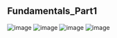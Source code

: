 ## Fundamentals_Part1
![image](https://github.com/user-attachments/assets/6abed626-0b5e-493f-8b04-eaa5895f760d)
![image](https://github.com/user-attachments/assets/f6a38710-2b53-48c8-ae5b-e1b974166bf3)
![image](https://github.com/user-attachments/assets/d8062f6e-3848-4be3-952a-a8d03865af53)
![image](https://github.com/user-attachments/assets/e748bbd8-e78c-49ad-b27e-4392699de1df)

